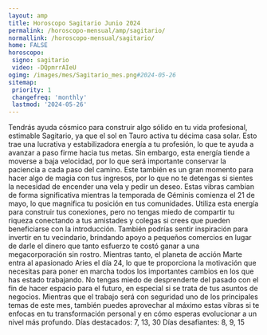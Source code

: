 ```yaml
---
layout: amp
title: Horoscopo Sagitario Junio 2024 
permalink: /horoscopo-mensual/amp/sagitario/
normallink: /horoscopo-mensual/sagitario/
home: FALSE
horoscopo:
 signo: sagitario
 video: -DQpmrrAIeU
ogimg: /images/mes/Sagitario_mes.png#2024-05-26
sitemap:
 priority: 1
 changefreq: 'monthly'
 lastmod: '2024-05-26'
---
```



Tendrás ayuda cósmico para construir algo sólido en tu vida profesional, estimable Sagitario, ya que el sol en Tauro activa tu décima casa solar. Esto trae una lucrativa y estabilizadora energía a tu profesión, lo que te ayuda a avanzar a paso firme hacia tus metas. Sin embargo, esta energía tiende a moverse a baja velocidad, por lo que será importante conservar la paciencia a cada paso del camino. Este también es un gran momento para hacer algo de magia con tus ingresos, por lo que no te detengas si sientes la necesidad de encender una vela y pedir un deseo.
Estas vibras cambian de forma significativa mientras la temporada de Géminis comienza el 21 de mayo, lo que magnifica tu posición en tus comunidades. Utiliza esta energía para construir tus conexiones, pero no tengas miedo de compartir tu riqueza conectando a tus amistades y colegas si crees que pueden beneficiarse con la introducción. También podrías sentir inspiración para invertir en tu vecindario, brindando apoyo a pequeños comercios en lugar de darle el dinero que tanto esfuerzo te costó ganar a una megacorporación sin rostro.
Mientras tanto, el planeta de acción Marte entra al apasionado Aries el día 24, lo que te proporciona la motivación que necesitas para poner en marcha todos los importantes cambios en los que has estado trabajando. No tengas miedo de desprenderte del pasado con el fin de hacer espacio para el futuro, en especial si se trata de tus asuntos de negocios. Mientras que el trabajo será con seguridad uno de los principales temas de este mes, también puedes aprovechar al máximo estas vibras si te enfocas en tu transformación personal y en cómo esperas evolucionar a un nivel más profundo.
Días destacados: 7, 13, 30
Días desafiantes: 8, 9, 15